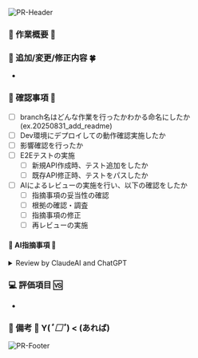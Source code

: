 ![PR-Header](https://capsule-render.vercel.app/api?type=slice&height=39&color=0:33aaee,100:bbdd22&section=header&reversal=false)

### 🌸 作業概要 🌸

<!-- 作業内容を簡単に -->

### 💫 追加/変更/修正内容 🍀

<!-- 箇条書きでいいので、あとで見返してわかる内容を -->

-

### 🎤 確認事項 🎪

- [ ] branch名はどんな作業を行ったかわかる命名にしたか(ex.20250831_add_readme)
- [ ] Dev環境にデプロイしての動作確認実施したか
- [ ] 影響確認を行ったか
- [ ] E2Eテストの実施
  - [ ] 新規API作成時、テスト追加をしたか
  - [ ] 既存API修正時、テストをパスしたか
- [ ] AIによるレビューの実施を行い、以下の確認をしたか
  - [ ] 指摘事項の妥当性の確認
  - [ ] 根拠の確認・調査
  - [ ] 指摘事項の修正
  - [ ] 再レビューの実施

#### 🎸 AI指摘事項 🎹

<Details><Summary>Review by ClaudeAI and ChatGPT</Summary>

```ts
本PRでは指摘事項なし
```

</Details>

### 💻 評価項目 🆚

<!-- 行った動作確認を箇条書きでも -->

-

### 🎵 備考 💚 Y(_ﾟ□ﾟ_) < (あれば)

<!-- ちょっとXXに課題が残っている...など何かあれば備忘のためにも -->

![PR-Footer](https://capsule-render.vercel.app/api?type=slice&height=39&color=0:33aaee,100:bbdd22&section=footer&reversal=false)

